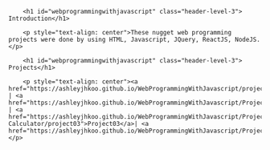         <h1 id="webprogrammingwithjavascript" class="header-level-3"> Introduction</h1>

        <p style="text-align: center">These nugget web programming projects were done by using HTML, Javascript, JQuery, ReactJS, NodeJS.</p>          

        <h1 id="webprogrammingwithjavascript" class="header-level-3"> Projects</h1>

        <p style="text-align: center"><a href="https://ashleyjhkoo.github.io/WebProgrammingWithJavascript/project01">Project01</a> | <a href="https://ashleyjhkoo.github.io/WebProgrammingWithJavascript/Project02_Javascript/project02">Project02</a> | <a href="https://ashleyjhkoo.github.io/WebProgrammingWithJavascript/Project03_JQuery-Calculator/project03">Project03</a>| <a href="https://ashleyjhkoo.github.io/WebProgrammingWithJavascript/Project04_ReactJS/project04">Project04</a></p>         
